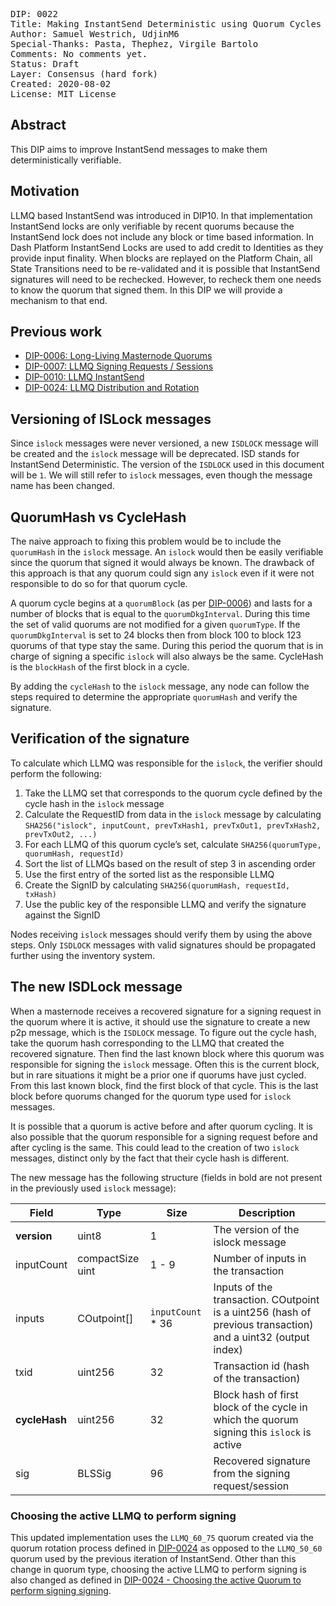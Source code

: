 <pre>
DIP: 0022
Title: Making InstantSend Deterministic using Quorum Cycles
Author: Samuel Westrich, UdjinM6
Special-Thanks: Pasta, Thephez, Virgile Bartolo
Comments: No comments yet.
Status: Draft
Layer: Consensus (hard fork)
Created: 2020-08-02
License: MIT License
</pre>

## Abstract

This DIP aims to improve InstantSend messages to make them deterministically verifiable.

## Motivation

LLMQ based InstantSend was introduced in DIP10. In that implementation InstantSend locks are only
verifiable by recent quorums because the InstantSend lock does not include any block or time based
information. In Dash Platform InstantSend Locks are used to add credit to Identities as they provide
input finality. When blocks are replayed on the Platform Chain, all State Transitions need to be
re-validated and it is possible that InstantSend signatures will need to be rechecked. However, to
recheck them one needs to know the quorum that signed them. In this DIP we will provide a mechanism
to that end.

## Previous work

* [DIP-0006: Long-Living Masternode Quorums](https://github.com/dashpay/dips/blob/master/dip-0006.md)
* [DIP-0007: LLMQ Signing Requests / Sessions](https://github.com/dashpay/dips/blob/master/dip-0007.md)
* [DIP-0010: LLMQ InstantSend](https://github.com/dashpay/dips/blob/master/dip-0010.md)
* [DIP-0024: LLMQ Distribution and Rotation](dip-0024.md)

## Versioning of ISLock messages

Since `islock` messages were never versioned, a new `ISDLOCK` message will be created and the
`islock` message will be deprecated. ISD stands for InstantSend Deterministic. The version of the
`ISDLOCK` used in this document will be `1`. We will still refer to `islock` messages, even though
the message name has been changed.

## QuorumHash vs CycleHash

The naive approach to fixing this problem would be to include the `quorumHash` in the `islock`
message. An `islock` would then be easily verifiable since the quorum that signed it would always be
known. The drawback of this approach is that any quorum could sign any `islock` even if it were not
responsible to do so for that quorum cycle.

A quorum cycle begins at a `quorumBlock` (as per
[DIP-0006](https://github.com/dashpay/dips/blob/master/dip-0006.md#parametersvariables-of-a-llmq-and-dkg))
and lasts for a number of blocks that is equal to the `quorumDkgInterval`. During this time the set
of valid quorums are not modified for a given `quorumType`. If the `quorumDkgInterval` is set to 24
blocks then from block 100 to block 123 quorums of that type stay the same. During this period the
quorum that is in charge of signing a specific `islock` will also always be the same. CycleHash is
the `blockHash` of the first block in a cycle.

By adding the `cycleHash` to the `islock` message, any node can follow the steps required to
determine the appropriate `quorumHash` and verify the signature.

## Verification of the signature

To calculate which LLMQ was responsible for the `islock`, the verifier should perform the following:

1. Take the LLMQ set that corresponds to the quorum cycle defined by the cycle hash in the `islock`
   message
2. Calculate the RequestID from data in the `islock` message by calculating `SHA256("islock",
   inputCount, prevTxHash1, prevTxOut1, prevTxHash2, prevTxOut2, ...)`
3. For each LLMQ of this quorum cycle’s set, calculate `SHA256(quorumType, quorumHash, requestId)`
4. Sort the list of LLMQs based on the result of step 3 in ascending order
5. Use the first entry of the sorted list as the responsible LLMQ
6. Create the SignID by calculating `SHA256(quorumHash, requestId, txHash)`
7. Use the public key of the responsible LLMQ and verify the signature against the SignID

Nodes receiving `islock` messages should verify them by using the above steps. Only `ISDLOCK`
messages with valid signatures should be propagated further using the inventory system.

## The new ISDLock message

When a masternode receives a recovered signature for a signing request in the quorum where it is
active, it should use the signature to create a new p2p message, which is the `ISDLOCK` message. To
figure out the cycle hash, take the quorum hash corresponding to the LLMQ that created the recovered
signature. Then find the last known block where this quorum was responsible for signing the `islock`
message. Often this is the current block, but in rare situations it might be a prior one if quorums
have just cycled. From this last known block, find the first block of that cycle. This is the last
block before quorums changed for the quorum type used for `islock` messages.

It is possible that a quorum is active before and after quorum cycling. It is also possible that the
quorum responsible for a signing request before and after cycling is the same. This could lead to
the creation of two `islock` messages, distinct only by the fact that their cycle hash is different.

The new message has the following structure (fields in bold are not present in the previously used
`islock` message):

| Field | Type | Size | Description |
|-|-|-|-|
| **version** | uint8 | 1 |  The version of the islock message |
| inputCount | compactSize uint | 1 - 9 | Number of inputs in the transaction |
| inputs | COutpoint[] | `inputCount` * 36 | Inputs of the transaction. COutpoint is a uint256 (hash of previous transaction) and a uint32 (output index) |
| txid | uint256 | 32 | Transaction id (hash of the transaction) |
| **cycleHash** | uint256 | 32 | Block hash of first block of the cycle in which the quorum signing this `islock` is active |
| sig | BLSSig | 96 | Recovered signature from the signing request/session |

### **Choosing the active LLMQ to perform signing**

This updated implementation uses the `LLMQ_60_75` quorum created via the quorum rotation process
defined in [DIP-0024](dip-0024.md) as opposed to the `LLMQ_50_60` quorum used by the previous
iteration of InstantSend. Other than this change in quorum type, choosing the active LLMQ to perform
signing is also changed as defined in [DIP-0024 - Choosing the active Quorum to perform signing
signing](https://github.com/dashpay/dips/blob/master/dip-0024.md#choosing-the-active-quorum-to-perform-signing).
